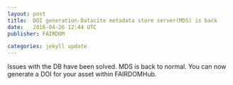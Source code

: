```yaml
---
layout: post
title:  DOI generation-Datacite metadata store server(MDS) is back
date:   2016-04-26 12:44 UTC
publisher: FAIRDOM

categories: jekyll update
---
```

Issues with the DB have been solved. MDS is back to normal.
You can now generate a DOI for your asset within FAIRDOMHub.

